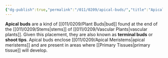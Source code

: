 ```yaml
---
{"dg-publish":true,"permalink":"/011/0209/apical-buds/","title":"Apical Buds","tags":["BIOL412"],"created":"2024-09-26T15:03:00.000-07:00","updated":"2025-01-22T00:27:57.669-08:00"}
---
```


**Apical buds** are a kind of [[011/0209/Plant Buds\|bud]] found at the end of the [[011/0209/Stems\|stems]] of [[011/0209/Vascular Plants\|vascular plants]]. Given this placement, they are also known as **terminal buds** or **shoot tips**. Apical buds enclose [[011/0209/Apical Meristems\|apical meristems]] and are present in areas where [[Primary Tissues\|primary tissue]] will develop.